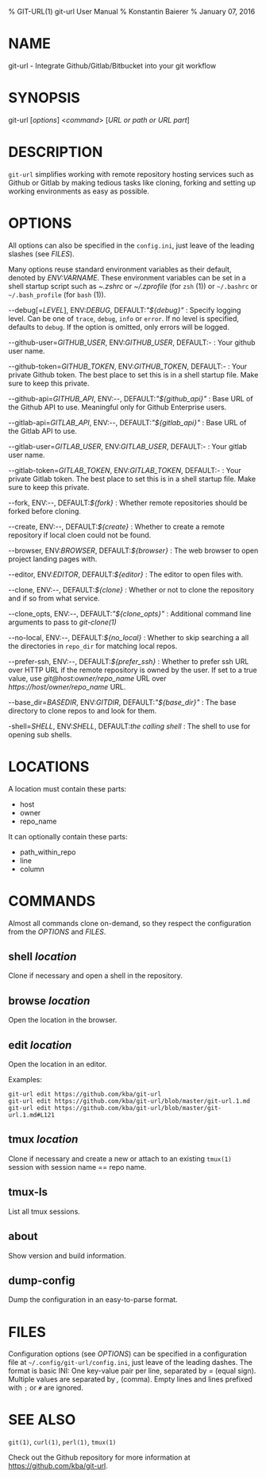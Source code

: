 % GIT-URL(1) git-url User Manual
% Konstantin Baierer
% January 07, 2016

# NAME

git-url - Integrate Github/Gitlab/Bitbucket into your git workflow

# SYNOPSIS

git-url [*options*] <*command*> [*URL or path or URL part*]

# DESCRIPTION

`git-url` simplifies working with remote repository hosting services such as
Github or Gitlab by making tedious tasks like cloning, forking and setting up
working environments as easy as possible.

# OPTIONS

All options can also be specified in the `config.ini`, just leave of the
leading slashes (see *FILES*).

Many options reuse standard environment variables as their default, denoted by
*ENV:VARNAME*. These environment variables can be set in a shell startup script
such as *~.zshrc* or *~/.zprofile* (for `zsh` (1)) or `~/.bashrc` or
`~/.bash_profile` (for `bash` (1)).

--debug[=*LEVEL*], ENV:*DEBUG*, DEFAULT:*"${debug}"*
:   Specify logging level. Can be one of `trace`, `debug`, `info`
    or `error`. If no level is specified, defaults to `debug`. If
    the option is omitted, only errors will be logged.

--github-user=*GITHUB_USER*, ENV:*GITHUB_USER*, DEFAULT:*-*
:   Your github user name.

--github-token=*GITHUB_TOKEN*, ENV:*GITHUB_TOKEN*, DEFAULT:*-*
:   Your private Github token. The best place to set this is in a
    shell startup file. Make sure to keep this private.

--github-api=*GITHUB_API*, ENV:*--*, DEFAULT:*"${github_api}"*
:   Base URL of the Github API to use. Meaningful only for Github
    Enterprise users.

--gitlab-api=*GITLAB_API*, ENV:*--*, DEFAULT:*"${gitlab_api}"*
:   Base URL of the Gitlab API to use.

--gitlab-user=*GITLAB_USER*, ENV:*GITLAB_USER*, DEFAULT:*-*
:   Your gitlab user name.

--gitlab-token=*GITLAB_TOKEN*, ENV:*GITLAB_TOKEN*, DEFAULT:*-*
:   Your private Gitlab token. The best place to set this is in a
    shell startup file. Make sure to keep this private.

--fork, ENV:*--*, DEFAULT:*${fork}*
:   Whether remote repositories should be forked before cloning.

--create, ENV:*--*, DEFAULT:*${create}*
:   Whether to create a remote repository if local cloen could not be found.

--browser, ENV:*BROWSER*, DEFAULT:*${browser}*
:   The web browser to open project landing pages with.

--editor, ENV:*EDITOR*, DEFAULT:*${editor}*
:   The editor to open files with.

--clone, ENV:*--*, DEFAULT:*${clone}*
:   Whether or not to clone the repository and if so from what service.

--clone_opts, ENV:*--*, DEFAULT:*"${clone_opts}"*
:   Additional command line arguments to pass to *git-clone(1)*

--no-local, ENV:*--*, DEFAULT:*${no_local}*
:   Whether to skip searching a all the directories in `repo_dir` for matching
    local repos.

--prefer-ssh, ENV:*--*, DEFAULT:*${prefer_ssh}*
:   Whether to prefer ssh URL over HTTP URL if the remote repository is owned
    by the user. If set to a true value, use *git@host:owner/repo_name* URL over
    *https://host/owner/repo_name* URL.

--base_dir=*BASEDIR*, ENV:*GITDIR*, DEFAULT:*"${base_dir}"*
:   The base directory to clone repos to and look for them.

-shell=*SHELL*, ENV:*SHELL*, DEFAULT:*the calling shell*
:   The shell to use for opening sub shells.

# LOCATIONS

A location must contain these parts:

* host
* owner
* repo_name

It can optionally contain these parts:

* path_within_repo
* line
* column

# COMMANDS

Almost all commands clone on-demand, so they respect the configuration from the *OPTIONS* and *FILES*.

## shell *location*

Clone if necessary and open a shell in the repository.

## browse *location*

Open the location in the browser.

## edit *location*

Open the location in an editor.

Examples:

    git-url edit https://github.com/kba/git-url
    git-url edit https://github.com/kba/git-url/blob/master/git-url.1.md
    git-url edit https://github.com/kba/git-url/blob/master/git-url.1.md#L121

## tmux *location*

Clone if necessary and create a new or attach to an existing `tmux(1)`
session with session name == repo name.

## tmux-ls

List all tmux sessions.

## about

Show version and build information.

## dump-config

Dump the configuration in an easy-to-parse format.

# FILES

Configuration options (see *OPTIONS*) can be specified in a configuration file
at `~/.config/git-url/config.ini`, just leave of the leading dashes. The format
is basic INI: One key-value pair per line, separated by *=* (equal sign).
Multiple values are separated by *,* (comma). Empty lines and lines prefixed
with `;` or `#` are ignored.

# SEE ALSO

`git(1)`, `curl(1)`, `perl(1)`, `tmux(1)`

Check out the Github repository for more information at 
<https://github.com/kba/git-url>.
